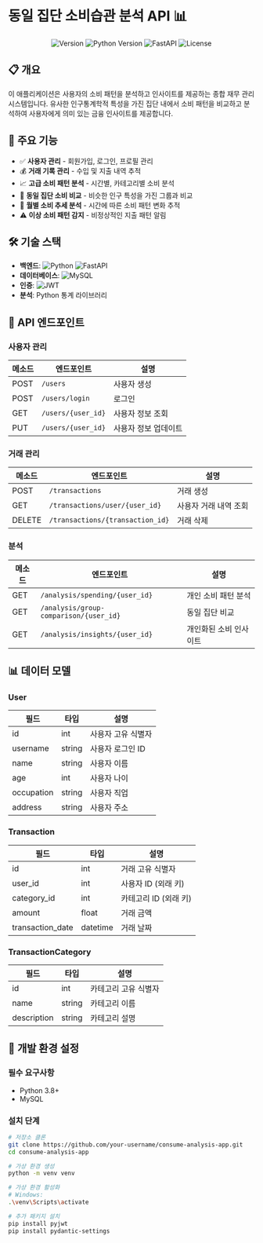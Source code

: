 # 동일 집단 소비습관 분석 API 📊

<div align="center">
  
![Version](https://img.shields.io/badge/version-0.1.0-blue.svg?cacheSeconds=2592000)
![Python Version](https://img.shields.io/badge/python-3.8%2B-blue)
![FastAPI](https://img.shields.io/badge/FastAPI-0.95.1-green)
![License](https://img.shields.io/badge/License-MIT-yellow.svg)

</div>

## 📋 개요

이 애플리케이션은 사용자의 소비 패턴을 분석하고 인사이트를 제공하는 종합 재무 관리 시스템입니다. 유사한 인구통계학적 특성을 가진 집단 내에서 소비 패턴을 비교하고 분석하여 사용자에게 의미 있는 금융 인사이트를 제공합니다.

## 🚀 주요 기능

- ✅ **사용자 관리** - 회원가입, 로그인, 프로필 관리
- 💰 **거래 기록 관리** - 수입 및 지출 내역 추적
- 📈 **고급 소비 패턴 분석** - 시간별, 카테고리별 소비 분석
- 👥 **동일 집단 소비 비교** - 비슷한 인구 특성을 가진 그룹과 비교
- 📅 **월별 소비 추세 분석** - 시간에 따른 소비 패턴 변화 추적
- ⚠️ **이상 소비 패턴 감지** - 비정상적인 지출 패턴 알림

## 🛠️ 기술 스택

- **백엔드**: ![Python](https://img.shields.io/badge/Python-3776AB?style=flat-square&logo=python&logoColor=white) ![FastAPI](https://img.shields.io/badge/FastAPI-009688?style=flat-square&logo=fastapi&logoColor=white)
- **데이터베이스**: ![MySQL](https://img.shields.io/badge/MySQL-4479A1?style=flat-square&logo=mysql&logoColor=white)
- **인증**: ![JWT](https://img.shields.io/badge/JWT-000000?style=flat-square&logo=json-web-tokens&logoColor=white)
- **분석**: Python 통계 라이브러리

## 🔌 API 엔드포인트

### 사용자 관리
| 메소드 | 엔드포인트 | 설명 |
|--------|------------|------|
| POST | `/users` | 사용자 생성 |
| POST | `/users/login` | 로그인 |
| GET | `/users/{user_id}` | 사용자 정보 조회 |
| PUT | `/users/{user_id}` | 사용자 정보 업데이트 |

### 거래 관리
| 메소드 | 엔드포인트 | 설명 |
|--------|------------|------|
| POST | `/transactions` | 거래 생성 |
| GET | `/transactions/user/{user_id}` | 사용자 거래 내역 조회 |
| DELETE | `/transactions/{transaction_id}` | 거래 삭제 |

### 분석
| 메소드 | 엔드포인트 | 설명 |
|--------|------------|------|
| GET | `/analysis/spending/{user_id}` | 개인 소비 패턴 분석 |
| GET | `/analysis/group-comparison/{user_id}` | 동일 집단 비교 |
| GET | `/analysis/insights/{user_id}` | 개인화된 소비 인사이트 |

## 📊 데이터 모델

### User
| 필드 | 타입 | 설명 |
|------|------|------|
| id | int | 사용자 고유 식별자 |
| username | string | 사용자 로그인 ID |
| name | string | 사용자 이름 |
| age | int | 사용자 나이 |
| occupation | string | 사용자 직업 |
| address | string | 사용자 주소 |

### Transaction
| 필드 | 타입 | 설명 |
|------|------|------|
| id | int | 거래 고유 식별자 |
| user_id | int | 사용자 ID (외래 키) |
| category_id | int | 카테고리 ID (외래 키) |
| amount | float | 거래 금액 |
| transaction_date | datetime | 거래 날짜 |

### TransactionCategory
| 필드 | 타입 | 설명 |
|------|------|------|
| id | int | 카테고리 고유 식별자 |
| name | string | 카테고리 이름 |
| description | string | 카테고리 설명 |


## 🔧 개발 환경 설정


### 필수 요구사항
- Python 3.8+
- MySQL



### 설치 단계

```bash
# 저장소 클론
git clone https://github.com/your-username/consume-analysis-app.git
cd consume-analysis-app

# 가상 환경 생성
python -m venv venv

# 가상 환경 활성화
# Windows:
.\venv\Scripts\activate

# 추가 패키지 설치
pip install pyjwt
pip install pydantic-settings
